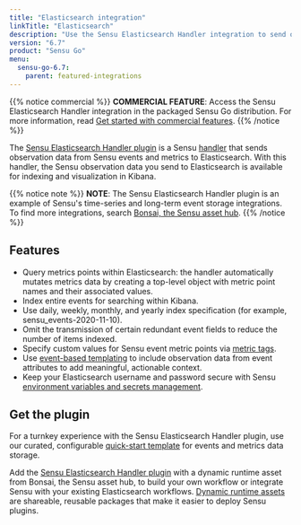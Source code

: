 ```yaml
---
title: "Elasticsearch integration"
linkTitle: "Elasticsearch"
description: "Use the Sensu Elasticsearch Handler integration to send observation data from Sensu events to Elasticsearch for indexing and visualization in Kibana."
version: "6.7"
product: "Sensu Go"
menu: 
  sensu-go-6.7:
    parent: featured-integrations
---
```


{{% notice commercial %}}
**COMMERCIAL FEATURE**: Access the Sensu Elasticsearch Handler integration in the packaged Sensu Go distribution.
For more information, read [Get started with commercial features](../../../commercial/).
{{% /notice %}}

The [Sensu Elasticsearch Handler plugin][4] is a Sensu [handler][1] that sends observation data from Sensu events and metrics to Elasticsearch.
With this handler, the Sensu observation data you send to Elasticsearch is available for indexing and visualization in Kibana.

{{% notice note %}}
**NOTE**: The Sensu Elasticsearch Handler plugin is an example of Sensu's time-series and long-term event storage integrations.
To find more integrations, search [Bonsai, the Sensu asset hub](https://bonsai.sensu.io/).
{{% /notice %}}

## Features

- Query metrics points within Elasticsearch: the handler automatically mutates metrics data by creating a top-level object with metric point names and their associated values.
- Index entire events for searching within Kibana.
- Use daily, weekly, monthly, and yearly index specification (for example, sensu_events-2020-11-10).
- Omit the transmission of certain redundant event fields to reduce the number of items indexed.
- Specify custom values for Sensu event metric points via [metric tags][8].
- Use [event-based templating][2] to include observation data from event attributes to add meaningful, actionable context.
- Keep your Elasticsearch username and password secure with Sensu [environment variables and secrets management][7].

## Get the plugin

For a turnkey experience with the Sensu Elasticsearch Handler plugin, use our curated, configurable [quick-start template][3] for events and metrics data storage.

Add the [Sensu Elasticsearch Handler plugin][4] with a dynamic runtime asset from Bonsai, the Sensu asset hub, to build your own workflow or integrate Sensu with your existing Elasticsearch workflows.
[Dynamic runtime assets][5] are shareable, reusable packages that make it easier to deploy Sensu plugins.


[1]: ../../../observability-pipeline/observe-process/handlers/
[2]: ../../../observability-pipeline/observe-process/handler-templates/
[3]: https://github.com/sensu/catalog/blob/docs-archive/integrations/elasticsearch/elasticsearch.yaml
[4]: https://bonsai.sensu.io/assets/sensu/sensu-elasticsearch-handler
[5]: ../../assets/
[7]: ../../../operations/manage-secrets/
[8]: ../../../observability-pipeline/observe-schedule/checks/#output-metric-tags
